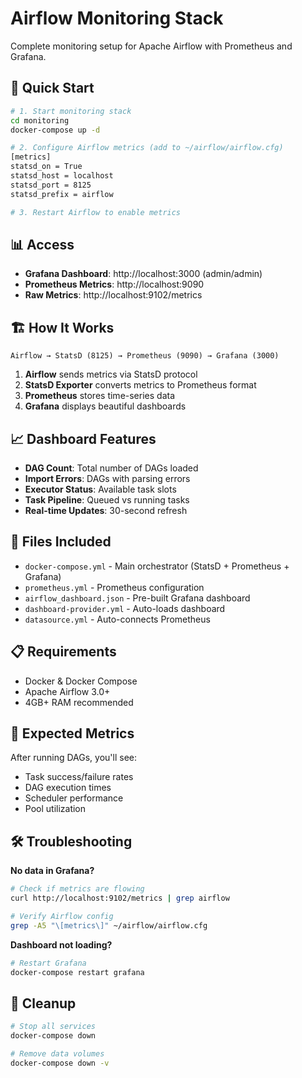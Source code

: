 # Airflow Monitoring Stack

Complete monitoring setup for Apache Airflow with Prometheus and Grafana.

## 🚀 Quick Start

```bash
# 1. Start monitoring stack
cd monitoring
docker-compose up -d

# 2. Configure Airflow metrics (add to ~/airflow/airflow.cfg)
[metrics]
statsd_on = True
statsd_host = localhost
statsd_port = 8125
statsd_prefix = airflow

# 3. Restart Airflow to enable metrics
```

## 📊 Access

- **Grafana Dashboard**: http://localhost:3000 (admin/admin)
- **Prometheus Metrics**: http://localhost:9090
- **Raw Metrics**: http://localhost:9102/metrics

## 🏗️ How It Works

```
Airflow → StatsD (8125) → Prometheus (9090) → Grafana (3000)
```

1. **Airflow** sends metrics via StatsD protocol
2. **StatsD Exporter** converts metrics to Prometheus format
3. **Prometheus** stores time-series data
4. **Grafana** displays beautiful dashboards

## 📈 Dashboard Features

- **DAG Count**: Total number of DAGs loaded
- **Import Errors**: DAGs with parsing errors
- **Executor Status**: Available task slots
- **Task Pipeline**: Queued vs running tasks
- **Real-time Updates**: 30-second refresh

## 🔧 Files Included

- `docker-compose.yml` - Main orchestrator (StatsD + Prometheus + Grafana)
- `prometheus.yml` - Prometheus configuration
- `airflow_dashboard.json` - Pre-built Grafana dashboard
- `dashboard-provider.yml` - Auto-loads dashboard
- `datasource.yml` - Auto-connects Prometheus

## 📋 Requirements

- Docker & Docker Compose
- Apache Airflow 3.0+
- 4GB+ RAM recommended

## 🎯 Expected Metrics

After running DAGs, you'll see:

- Task success/failure rates
- DAG execution times
- Scheduler performance
- Pool utilization

## 🛠️ Troubleshooting

**No data in Grafana?**

```bash
# Check if metrics are flowing
curl http://localhost:9102/metrics | grep airflow

# Verify Airflow config
grep -A5 "\[metrics\]" ~/airflow/airflow.cfg
```

**Dashboard not loading?**

```bash
# Restart Grafana
docker-compose restart grafana
```

## 🧹 Cleanup

```bash
# Stop all services
docker-compose down

# Remove data volumes
docker-compose down -v
```
